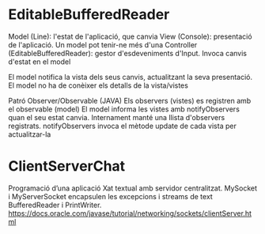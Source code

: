 # EditableBufferedReader

Model (Line): l'estat de l'aplicació, que canvia
View (Console): presentació de l'aplicació. Un model pot tenir-ne més d'una
Controller (EditableBufferedReader): gestor d'esdeveniments d'Input. Invoca canvis d'estat en el model

El model notifica la vista dels seus canvis, actualitzant la seva presentació. El model no ha de conèixer els detalls de la vista/vistes

Patró Observer/Observable (JAVA)
Els observers (vistes) es registren amb el observable (model)
El model informa les vistes amb notifyObservers quan el seu estat canvia. Internament manté una llista d'observers registrats. notifyObservers invoca el mètode update de cada vista per actualitzar-la

# ClientServerChat

Programació d’una aplicació Xat textual amb servidor centralitzat.
MySocket i MyServerSocket encapsulen les excepcions i streams de text BufferedReader i PrintWriter.
https://docs.oracle.com/javase/tutorial/networking/sockets/clientServer.html
